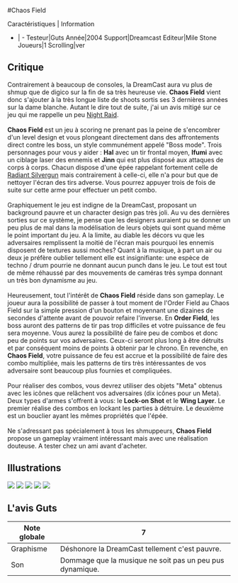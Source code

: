 #Chaos Field

Caractéristiques | Information
- | -
Testeur|Guts
Année|2004
Support|Dreamcast
Editeur|Mile Stone
Joueurs|1
Scrolling|ver

## Critique
Contrairement à beaucoup de consoles, la DreamCast aura vu plus de shmup que de digico sur la fin de sa très heureuse vie. <b>Chaos Field</b> vient donc s'ajouter à la très longue liste de shoots sortis ses 3 dernières années sur la dame blanche. Autant le dire tout de suite, j'ai un avis mitigé sur ce jeu qui me rappelle un peu <a href="http://www.shmup.com/index.php?page=fiche&id=515">Night Raid</a>.<br/><br/><b>Chaos Field</b> est un jeu à scoring ne prenant pas la peine de s'encombrer d'un level design et vous plongeant directement dans des affrontements direct contre les boss, un style communément appelé "Boss mode". Trois personnages pour vous y aider : <b>Hal</b> avec un tir frontal moyen, <b>Ifumi</b> avec un ciblage laser des ennemis et <b>Jinn</b> qui est plus disposé aux attaques de corps à corps. Chacun dispose d'une épée rappelant fortement celle de <a href="http://www.shmup.com/index.php?page=fiche&id=277">Radiant Silvergun</a> mais contrairement à celle-ci, elle n'a pour but que de nettoyer l'écran des tirs adverse. Vous pourrez appuyer trois de fois de suite sur cette arme pour effectuer un petit combo.<br/><br/>Graphiquement le jeu est indigne de la DreamCast, proposant un background pauvre et un character design pas très joli. Au vu des dernières sorties sur ce système, je pense que les designers auraient pu se donner un peu plus de mal dans la modélisation de leurs objets qui sont quand même le point important du jeu. A la limite, au diable les décors vu que les adversaires remplissent la moitié de l'écran mais pourquoi les ennemis disposent de textures aussi moches? Quant à la musique, à part un air ou deux je préfère oublier tellement elle est insignifiante: une espèce de techno / drum pourrie ne donnant aucun punch dans le jeu. Le tout est tout de même réhaussé par des mouvements de caméras très sympa donnant un très bon dynamisme au jeu.<br/><br/>Heureusement, tout l'intérêt de <b>Chaos Field</b> réside dans son gameplay. Le joueur aura la possibilité de passer à tout moment de l'Order Field au Chaos Field sur la simple pression d'un bouton et moyennant une dizaines de secondes d'attente avant de pouvoir refaire l'inverse. En <b>Order Field</b>, les boss auront des patterns de tir pas trop difficiles et votre puissance de feu sera moyenne. Vous aurez la possibilité de faire peu de combos et donc peu de points sur vos adversaires. Ceux-ci seront plus long à être détruits et par conséquent moins de points à obtenir par le chrono. En revenche, en <b>Chaos Field</b>, votre puissance de feu est accrue et la possibilité de faire des combo multipliée, mais les patterns de tirs très intéressantes de vos adversaire sont beaucoup plus fournies et compliquées.<br/><br/>Pour réaliser des combos, vous devrez utiliser des objets "Meta" obtenus avec les icônes que relâchent vos adversaires (dix icônes pour un Meta). Deux types d'armes s'offrent à vous: le <b>Lock-on Shot</b> et le <b>Wing Layer</b>. Le premier réalise des combos en lockant les parties à détruire. Le deuxième est un bouclier ayant les mêmes propriétés que l'épée.<br/><br/>Ne s'adressant pas spécialement à tous les shmuppeurs, <b>Chaos Field</b> propose un gameplay vraiment intéressant mais avec une réalisation douteuse. A tester chez un ami avant d'acheter.

## Illustrations
![](http://www.shmup.com/images/thumbs/img_fiche_1_726.gif)
![](http://www.shmup.com/images/thumbs/img_fiche_2_726.gif)
![](http://www.shmup.com/images/thumbs/img_fiche_3_726.gif)
![](http://www.shmup.com/images/thumbs/img_fiche_4_726.gif)
![](http://www.shmup.com/images/thumbs/img_fiche_5_726.gif)

## L'avis Guts
Note globale|7
-|-
Graphisme|Déshonore la DreamCast tellement c'est pauvre.
Son|Dommage que la musique ne soit pas un peu pus dynamique.
